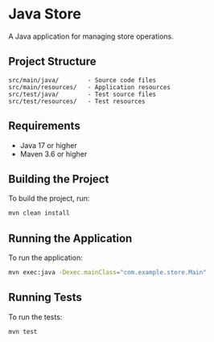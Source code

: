 # Java Store

A Java application for managing store operations.

## Project Structure

```
src/main/java/        - Source code files
src/main/resources/   - Application resources
src/test/java/        - Test source files
src/test/resources/   - Test resources
```

## Requirements

- Java 17 or higher
- Maven 3.6 or higher

## Building the Project

To build the project, run:

```bash
mvn clean install
```

## Running the Application

To run the application:

```bash
mvn exec:java -Dexec.mainClass="com.example.store.Main"
```

## Running Tests

To run the tests:

```bash
mvn test
``` 
